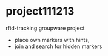 project111213
=============


rfid-tracking groupware project
- place own markers with hints, 
- join and search for hidden markers
